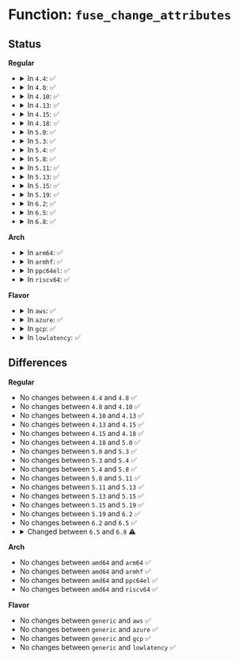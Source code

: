 # Function: <code>fuse_change_attributes</code>

## Status
<b>Regular</b>
<ul>
<li>
<details>
<summary>In <code>4.4</code>: ✅</summary>

```c
void fuse_change_attributes(struct inode *inode, struct fuse_attr *attr, u64 attr_valid, u64 attr_version);
```

**Collision:** Unique Global

**Inline:** No

**Transformation:** False

**Instances:**

```
In fs/fuse/inode.c (ffffffff8131bd50)
Location: fs/fuse/inode.c:204
Inline: False
Direct callers:
  - fs/fuse/dir.c:fuse_dentry_revalidate
  - fs/fuse/dir.c:fuse_do_getattr
  - fs/fuse/dir.c:fuse_readdir
  - fs/fuse/inode.c:fuse_iget
```
**Symbols:**

```
ffffffff8131bd50-ffffffff8131be69: fuse_change_attributes (STB_GLOBAL)
```
</details>
</li>
<li>
<details>
<summary>In <code>4.8</code>: ✅</summary>

```c
void fuse_change_attributes(struct inode *inode, struct fuse_attr *attr, u64 attr_valid, u64 attr_version);
```

**Collision:** Unique Global

**Inline:** No

**Transformation:** False

**Instances:**

```
In fs/fuse/inode.c (ffffffff81350840)
Location: fs/fuse/inode.c:202
Inline: False
Direct callers:
  - fs/fuse/dir.c:fuse_readdir
  - fs/fuse/dir.c:fuse_do_getattr
  - fs/fuse/dir.c:fuse_dentry_revalidate
  - fs/fuse/inode.c:fuse_iget
```
**Symbols:**

```
ffffffff81350840-ffffffff81350950: fuse_change_attributes (STB_GLOBAL)
```
</details>
</li>
<li>
<details>
<summary>In <code>4.10</code>: ✅</summary>

```c
void fuse_change_attributes(struct inode *inode, struct fuse_attr *attr, u64 attr_valid, u64 attr_version);
```

**Collision:** Unique Global

**Inline:** No

**Transformation:** False

**Instances:**

```
In fs/fuse/inode.c (ffffffff813661a0)
Location: fs/fuse/inode.c:204
Inline: False
Direct callers:
  - fs/fuse/dir.c:fuse_readdir
  - fs/fuse/dir.c:fuse_do_getattr
  - fs/fuse/dir.c:fuse_dentry_revalidate
  - fs/fuse/inode.c:fuse_iget
```
**Symbols:**

```
ffffffff813661a0-ffffffff813662b0: fuse_change_attributes (STB_GLOBAL)
```
</details>
</li>
<li>
<details>
<summary>In <code>4.13</code>: ✅</summary>

```c
void fuse_change_attributes(struct inode *inode, struct fuse_attr *attr, u64 attr_valid, u64 attr_version);
```

**Collision:** Unique Global

**Inline:** No

**Transformation:** False

**Instances:**

```
In fs/fuse/inode.c (ffffffff8137a860)
Location: fs/fuse/inode.c:204
Inline: False
Direct callers:
  - fs/fuse/dir.c:fuse_readdir
  - fs/fuse/dir.c:fuse_do_getattr
  - fs/fuse/dir.c:fuse_dentry_revalidate
  - fs/fuse/inode.c:fuse_iget
```
**Symbols:**

```
ffffffff8137a860-ffffffff8137a96b: fuse_change_attributes (STB_GLOBAL)
```
</details>
</li>
<li>
<details>
<summary>In <code>4.15</code>: ✅</summary>

```c
void fuse_change_attributes(struct inode *inode, struct fuse_attr *attr, u64 attr_valid, u64 attr_version);
```

**Collision:** Unique Global

**Inline:** No

**Transformation:** False

**Instances:**

```
In fs/fuse/inode.c (ffffffff8139f700)
Location: fs/fuse/inode.c:204
Inline: False
Direct callers:
  - fs/fuse/dir.c:fuse_readdir
  - fs/fuse/dir.c:fuse_do_getattr
  - fs/fuse/dir.c:fuse_dentry_revalidate
  - fs/fuse/inode.c:fuse_iget
```
**Symbols:**

```
ffffffff8139f700-ffffffff8139f80b: fuse_change_attributes (STB_GLOBAL)
```
</details>
</li>
<li>
<details>
<summary>In <code>4.18</code>: ✅</summary>

```c
void fuse_change_attributes(struct inode *inode, struct fuse_attr *attr, u64 attr_valid, u64 attr_version);
```

**Collision:** Unique Global

**Inline:** No

**Transformation:** False

**Instances:**

```
In fs/fuse/inode.c (ffffffff813cea90)
Location: fs/fuse/inode.c:204
Inline: False
Direct callers:
  - fs/fuse/dir.c:fuse_readdir
  - fs/fuse/dir.c:fuse_do_getattr
  - fs/fuse/dir.c:fuse_dentry_revalidate
  - fs/fuse/inode.c:fuse_iget
```
**Symbols:**

```
ffffffff813cea90-ffffffff813ceba6: fuse_change_attributes (STB_GLOBAL)
```
</details>
</li>
<li>
<details>
<summary>In <code>5.0</code>: ✅</summary>

```c
void fuse_change_attributes(struct inode *inode, struct fuse_attr *attr, u64 attr_valid, u64 attr_version);
```

**Collision:** Unique Global

**Inline:** No

**Transformation:** False

**Instances:**

```
In fs/fuse/inode.c (ffffffff813e7f00)
Location: fs/fuse/inode.c:203
Inline: False
Direct callers:
  - fs/fuse/dir.c:fuse_do_getattr
  - fs/fuse/dir.c:fuse_dentry_revalidate
  - fs/fuse/inode.c:fuse_iget
  - fs/fuse/readdir.c:fuse_readdir
```
**Symbols:**

```
ffffffff813e7f00-ffffffff813e8016: fuse_change_attributes (STB_GLOBAL)
```
</details>
</li>
<li>
<details>
<summary>In <code>5.3</code>: ✅</summary>

```c
void fuse_change_attributes(struct inode *inode, struct fuse_attr *attr, u64 attr_valid, u64 attr_version);
```

**Collision:** Unique Global

**Inline:** No

**Transformation:** False

**Instances:**

```
In fs/fuse/inode.c (ffffffff81413fa0)
Location: fs/fuse/inode.c:200
Inline: False
Direct callers:
  - fs/fuse/dir.c:fuse_do_getattr
  - fs/fuse/dir.c:fuse_dentry_revalidate
  - fs/fuse/inode.c:fuse_iget
```
**Symbols:**

```
ffffffff81413fa0-ffffffff814140d3: fuse_change_attributes (STB_GLOBAL)
```
</details>
</li>
<li>
<details>
<summary>In <code>5.4</code>: ✅</summary>

```c
void fuse_change_attributes(struct inode *inode, struct fuse_attr *attr, u64 attr_valid, u64 attr_version);
```

**Collision:** Unique Global

**Inline:** No

**Transformation:** False

**Instances:**

```
In fs/fuse/inode.c (ffffffff8142e040)
Location: fs/fuse/inode.c:190
Inline: False
Direct callers:
  - fs/fuse/dir.c:fuse_do_getattr
  - fs/fuse/dir.c:fuse_dentry_revalidate
  - fs/fuse/inode.c:fuse_iget
```
**Symbols:**

```
ffffffff8142e040-ffffffff8142e173: fuse_change_attributes (STB_GLOBAL)
```
</details>
</li>
<li>
<details>
<summary>In <code>5.8</code>: ✅</summary>

```c
void fuse_change_attributes(struct inode *inode, struct fuse_attr *attr, u64 attr_valid, u64 attr_version);
```

**Collision:** Unique Global

**Inline:** No

**Transformation:** False

**Instances:**

```
In fs/fuse/inode.c (ffffffff8147dcb0)
Location: fs/fuse/inode.c:192
Inline: False
Direct callers:
  - fs/fuse/dir.c:fuse_do_getattr
  - fs/fuse/dir.c:fuse_dentry_revalidate
  - fs/fuse/inode.c:fuse_iget
```
**Symbols:**

```
ffffffff8147dcb0-ffffffff8147dddd: fuse_change_attributes (STB_GLOBAL)
```
</details>
</li>
<li>
<details>
<summary>In <code>5.11</code>: ✅</summary>

```c
void fuse_change_attributes(struct inode *inode, struct fuse_attr *attr, u64 attr_valid, u64 attr_version);
```

**Collision:** Unique Global

**Inline:** No

**Transformation:** False

**Instances:**

```
In fs/fuse/inode.c (ffffffff81499030)
Location: fs/fuse/inode.c:219
Inline: False
Direct callers:
  - fs/fuse/dir.c:fuse_do_getattr
  - fs/fuse/dir.c:fuse_dentry_revalidate
  - fs/fuse/inode.c:fuse_iget
```
**Symbols:**

```
ffffffff81499030-ffffffff81499161: fuse_change_attributes (STB_GLOBAL)
```
</details>
</li>
<li>
<details>
<summary>In <code>5.13</code>: ✅</summary>

```c
void fuse_change_attributes(struct inode *inode, struct fuse_attr *attr, u64 attr_valid, u64 attr_version);
```

**Collision:** Unique Global

**Inline:** No

**Transformation:** False

**Instances:**

```
In fs/fuse/inode.c (ffffffff8149e260)
Location: fs/fuse/inode.c:219
Inline: False
Direct callers:
  - fs/fuse/dir.c:fuse_do_getattr
  - fs/fuse/dir.c:fuse_dentry_revalidate
  - fs/fuse/inode.c:fuse_iget
```
**Symbols:**

```
ffffffff8149e260-ffffffff8149e391: fuse_change_attributes (STB_GLOBAL)
```
</details>
</li>
<li>
<details>
<summary>In <code>5.15</code>: ✅</summary>

```c
void fuse_change_attributes(struct inode *inode, struct fuse_attr *attr, u64 attr_valid, u64 attr_version);
```

**Collision:** Unique Global

**Inline:** No

**Transformation:** False

**Instances:**

```
In fs/fuse/inode.c (ffffffff814f6110)
Location: fs/fuse/inode.c:221
Inline: False
Direct callers:
  - fs/fuse/dir.c:fuse_do_getattr
  - fs/fuse/dir.c:fuse_dentry_revalidate
  - fs/fuse/inode.c:fuse_iget
```
**Symbols:**

```
ffffffff814f6110-ffffffff814f6241: fuse_change_attributes (STB_GLOBAL)
```
</details>
</li>
<li>
<details>
<summary>In <code>5.19</code>: ✅</summary>

```c
void fuse_change_attributes(struct inode *inode, struct fuse_attr *attr, u64 attr_valid, u64 attr_version);
```

**Collision:** Unique Global

**Inline:** No

**Transformation:** False

**Instances:**

```
In fs/fuse/inode.c (ffffffff81585e70)
Location: fs/fuse/inode.c:238
Inline: False
Direct callers:
  - fs/fuse/dir.c:fuse_do_getattr
  - fs/fuse/dir.c:fuse_dentry_revalidate
  - fs/fuse/inode.c:fuse_iget
```
**Symbols:**

```
ffffffff81585e70-ffffffff81586047: fuse_change_attributes (STB_GLOBAL)
```
</details>
</li>
<li>
<details>
<summary>In <code>6.2</code>: ✅</summary>

```c
void fuse_change_attributes(struct inode *inode, struct fuse_attr *attr, u64 attr_valid, u64 attr_version);
```

**Collision:** Unique Global

**Inline:** No

**Transformation:** False

**Instances:**

```
In fs/fuse/inode.c (ffffffff8162c0c0)
Location: fs/fuse/inode.c:238
Inline: False
Direct callers:
  - fs/fuse/dir.c:fuse_do_getattr
  - fs/fuse/dir.c:fuse_dentry_revalidate
  - fs/fuse/inode.c:fuse_iget
```
**Symbols:**

```
ffffffff8162c0c0-ffffffff8162c2ad: fuse_change_attributes (STB_GLOBAL)
```
</details>
</li>
<li>
<details>
<summary>In <code>6.5</code>: ✅</summary>

```c
void fuse_change_attributes(struct inode *inode, struct fuse_attr *attr, u64 attr_valid, u64 attr_version);
```

**Collision:** Unique Global

**Inline:** No

**Transformation:** False

**Instances:**

```
In fs/fuse/inode.c (ffffffff81664300)
Location: fs/fuse/inode.c:238
Inline: False
Direct callers:
  - fs/fuse/dir.c:fuse_do_getattr
  - fs/fuse/dir.c:fuse_dentry_revalidate
  - fs/fuse/inode.c:fuse_iget
```
**Symbols:**

```
ffffffff81664300-ffffffff816644ed: fuse_change_attributes (STB_GLOBAL)
```
</details>
</li>
<li>
<details>
<summary>In <code>6.8</code>: ✅</summary>

```c
void fuse_change_attributes(struct inode *inode, struct fuse_attr *attr, struct fuse_statx *sx, u64 attr_valid, u64 attr_version);
```

**Collision:** Unique Global

**Inline:** No

**Transformation:** False

**Instances:**

```
In fs/fuse/inode.c (ffffffff8169e4f0)
Location: fs/fuse/inode.c:291
Inline: False
Direct callers:
  - fs/fuse/dir.c:fuse_do_getattr
  - fs/fuse/dir.c:fuse_do_statx
  - fs/fuse/dir.c:fuse_dentry_revalidate
  - fs/fuse/inode.c:fuse_iget
```
**Symbols:**

```
ffffffff8169e4f0-ffffffff8169e6f4: fuse_change_attributes (STB_GLOBAL)
```
</details>
</li>
</ul>
<b>Arch</b>
<ul>
<li>
<details>
<summary>In <code>arm64</code>: ✅</summary>

```c
void fuse_change_attributes(struct inode *inode, struct fuse_attr *attr, u64 attr_valid, u64 attr_version);
```

**Collision:** Unique Global

**Inline:** No

**Transformation:** False

**Instances:**

```
In fs/fuse/inode.c (ffff8000105126c0)
Location: fs/fuse/inode.c:190
Inline: False
Direct callers:
  - fs/fuse/dir.c:fuse_do_getattr
  - fs/fuse/dir.c:fuse_dentry_revalidate
  - fs/fuse/inode.c:fuse_iget
  - fs/fuse/readdir.c:parse_dirplusfile
```
**Symbols:**

```
ffff8000105126c0-ffff800010512838: fuse_change_attributes (STB_GLOBAL)
```
</details>
</li>
<li>
<details>
<summary>In <code>armhf</code>: ✅</summary>

```c
void fuse_change_attributes(struct inode *inode, struct fuse_attr *attr, u64 attr_valid, u64 attr_version);
```

**Collision:** Unique Global

**Inline:** No

**Transformation:** False

**Instances:**

```
In fs/fuse/inode.c (c06cd7cc)
Location: fs/fuse/inode.c:190
Inline: False
Direct callers:
  - fs/fuse/dir.c:fuse_do_getattr
  - fs/fuse/dir.c:fuse_dentry_revalidate
  - fs/fuse/inode.c:fuse_iget
  - fs/fuse/readdir.c:parse_dirplusfile
```
**Symbols:**

```
c06cd7cc-c06cd964: fuse_change_attributes (STB_GLOBAL)
```
</details>
</li>
<li>
<details>
<summary>In <code>ppc64el</code>: ✅</summary>

```c
void fuse_change_attributes(struct inode *inode, struct fuse_attr *attr, u64 attr_valid, u64 attr_version);
```

**Collision:** Unique Global

**Inline:** No

**Transformation:** False

**Instances:**

```
In fs/fuse/inode.c (c00000000065a370)
Location: fs/fuse/inode.c:190
Inline: False
Direct callers:
  - fs/fuse/dir.c:fuse_do_getattr
  - fs/fuse/dir.c:fuse_dentry_revalidate
  - fs/fuse/inode.c:fuse_iget
  - fs/fuse/readdir.c:parse_dirplusfile
```
**Symbols:**

```
c00000000065a370-c00000000065a550: fuse_change_attributes (STB_GLOBAL)
```
</details>
</li>
<li>
<details>
<summary>In <code>riscv64</code>: ✅</summary>

```c
void fuse_change_attributes(struct inode *inode, struct fuse_attr *attr, u64 attr_valid, u64 attr_version);
```

**Collision:** Unique Global

**Inline:** No

**Transformation:** False

**Instances:**

```
In fs/fuse/inode.c (ffffffe00037c722)
Location: fs/fuse/inode.c:190
Inline: False
Direct callers:
  - fs/fuse/dir.c:fuse_do_getattr
  - fs/fuse/dir.c:fuse_dentry_revalidate
  - fs/fuse/inode.c:fuse_iget
  - fs/fuse/readdir.c:fuse_readdir_uncached
```
**Symbols:**

```
ffffffe00037c722-ffffffe00037c896: fuse_change_attributes (STB_GLOBAL)
```
</details>
</li>
</ul>
<b>Flavor</b>
<ul>
<li>
<details>
<summary>In <code>aws</code>: ✅</summary>

```c
void fuse_change_attributes(struct inode *inode, struct fuse_attr *attr, u64 attr_valid, u64 attr_version);
```

**Collision:** Unique Global

**Inline:** No

**Transformation:** False

**Instances:**

```
In fs/fuse/inode.c (ffffffff81426620)
Location: fs/fuse/inode.c:190
Inline: False
Direct callers:
  - fs/fuse/dir.c:fuse_do_getattr
  - fs/fuse/dir.c:fuse_dentry_revalidate
  - fs/fuse/inode.c:fuse_iget
```
**Symbols:**

```
ffffffff81426620-ffffffff81426753: fuse_change_attributes (STB_GLOBAL)
```
</details>
</li>
<li>
<details>
<summary>In <code>azure</code>: ✅</summary>

```c
void fuse_change_attributes(struct inode *inode, struct fuse_attr *attr, u64 attr_valid, u64 attr_version);
```

**Collision:** Unique Global

**Inline:** No

**Transformation:** False

**Instances:**

```
In fs/fuse/inode.c (ffffffff814170a0)
Location: fs/fuse/inode.c:190
Inline: False
Direct callers:
  - fs/fuse/dir.c:fuse_do_getattr
  - fs/fuse/dir.c:fuse_dentry_revalidate
  - fs/fuse/inode.c:fuse_iget
```
**Symbols:**

```
ffffffff814170a0-ffffffff814171d3: fuse_change_attributes (STB_GLOBAL)
```
</details>
</li>
<li>
<details>
<summary>In <code>gcp</code>: ✅</summary>

```c
void fuse_change_attributes(struct inode *inode, struct fuse_attr *attr, u64 attr_valid, u64 attr_version);
```

**Collision:** Unique Global

**Inline:** No

**Transformation:** False

**Instances:**

```
In fs/fuse/inode.c (ffffffff814227c0)
Location: fs/fuse/inode.c:190
Inline: False
Direct callers:
  - fs/fuse/dir.c:fuse_do_getattr
  - fs/fuse/dir.c:fuse_dentry_revalidate
  - fs/fuse/inode.c:fuse_iget
```
**Symbols:**

```
ffffffff814227c0-ffffffff814228f3: fuse_change_attributes (STB_GLOBAL)
```
</details>
</li>
<li>
<details>
<summary>In <code>lowlatency</code>: ✅</summary>

```c
void fuse_change_attributes(struct inode *inode, struct fuse_attr *attr, u64 attr_valid, u64 attr_version);
```

**Collision:** Unique Global

**Inline:** No

**Transformation:** False

**Instances:**

```
In fs/fuse/inode.c (ffffffff814395f0)
Location: fs/fuse/inode.c:190
Inline: False
Direct callers:
  - fs/fuse/dir.c:fuse_do_getattr
  - fs/fuse/dir.c:fuse_dentry_revalidate
  - fs/fuse/inode.c:fuse_iget
```
**Symbols:**

```
ffffffff814395f0-ffffffff8143972a: fuse_change_attributes (STB_GLOBAL)
```
</details>
</li>
</ul>

## Differences
<b>Regular</b>
<ul>
<li>
No changes between <code>4.4</code> and <code>4.8</code> ✅
</li>
<li>
No changes between <code>4.8</code> and <code>4.10</code> ✅
</li>
<li>
No changes between <code>4.10</code> and <code>4.13</code> ✅
</li>
<li>
No changes between <code>4.13</code> and <code>4.15</code> ✅
</li>
<li>
No changes between <code>4.15</code> and <code>4.18</code> ✅
</li>
<li>
No changes between <code>4.18</code> and <code>5.0</code> ✅
</li>
<li>
No changes between <code>5.0</code> and <code>5.3</code> ✅
</li>
<li>
No changes between <code>5.3</code> and <code>5.4</code> ✅
</li>
<li>
No changes between <code>5.4</code> and <code>5.8</code> ✅
</li>
<li>
No changes between <code>5.8</code> and <code>5.11</code> ✅
</li>
<li>
No changes between <code>5.11</code> and <code>5.13</code> ✅
</li>
<li>
No changes between <code>5.13</code> and <code>5.15</code> ✅
</li>
<li>
No changes between <code>5.15</code> and <code>5.19</code> ✅
</li>
<li>
No changes between <code>5.19</code> and <code>6.2</code> ✅
</li>
<li>
No changes between <code>6.2</code> and <code>6.5</code> ✅
</li>
<li>
<details>
<summary>Changed between <code>6.5</code> and <code>6.8</code> ⚠️</summary>
<ul>
<li>
<b>Param added. </b>
<code>struct fuse_statx *sx</code>
</li>
<li>
<b>Param reordered. </b>
<code>inode, attr, attr_valid, attr_version</code> ➡️ <code>inode, attr, sx, attr_valid, attr_version</code>
</li>
</ul>
</details>
</li>
</ul>
<b>Arch</b>
<ul>
<li>
No changes between <code>amd64</code> and <code>arm64</code> ✅
</li>
<li>
No changes between <code>amd64</code> and <code>armhf</code> ✅
</li>
<li>
No changes between <code>amd64</code> and <code>ppc64el</code> ✅
</li>
<li>
No changes between <code>amd64</code> and <code>riscv64</code> ✅
</li>
</ul>
<b>Flavor</b>
<ul>
<li>
No changes between <code>generic</code> and <code>aws</code> ✅
</li>
<li>
No changes between <code>generic</code> and <code>azure</code> ✅
</li>
<li>
No changes between <code>generic</code> and <code>gcp</code> ✅
</li>
<li>
No changes between <code>generic</code> and <code>lowlatency</code> ✅
</li>
</ul>
